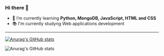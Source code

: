 ### Hi there 👋

- 🌱 I’m currently learning **Python, MongoDB, JavaScript, HTML and CSS**
- 📚 I'm currently studyng Web applications development

---

[![Anurag's GitHub stats](https://github-readme-stats.vercel.app/api?username=isaacpalou$theme=radical)](https://github.com/anuraghazra/github-readme-stats)

![Anurag's GitHub stats](https://github-readme-stats.vercel.app/api?username=isaacpalou&show_icons=true&theme=radical)
